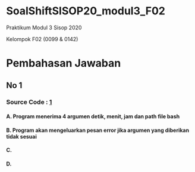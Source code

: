 # SoalShiftSISOP20_modul3_F02

Praktikum Modul 3 Sisop 2020

Kelompok F02 (0099 &amp; 0142)

# Pembahasan Jawaban

## No 1 

### Source Code : [1]()


#### A. Program menerima 4 argumen detik, menit, jam dan path file bash



#### B. Program akan mengeluarkan pesan error jika argumen yang diberikan tidak sesuai
 
 
 
#### C. 
 
 
 
#### D. 
 
  


